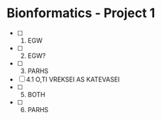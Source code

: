 # Bionformatics - Project 1

- [ ] 1. EGW
- [ ] 2. EGW?
- [ ] 3. PARHS
- [ ] 4.1 O,TI VREKSEI AS KATEVASEI 
- [ ] 5. BOTH
- [ ] 6. PARHS
